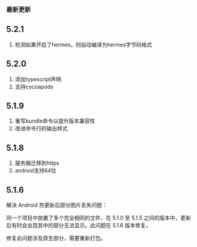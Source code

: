 
### 最新更新

## 5.2.1

1. 检测如果开启了hermes，则自动编译为hermes字节码格式

## 5.2.0

1. 添加typescript声明
2. 支持cocoapods

## 5.1.9

1. 重写bundle命令以提升版本兼容性
2. 改进命令行的输出样式


## 5.1.8

1. 服务器迁移到https
2. android支持64位


## 5.1.6

解决 Android 热更新后部分图片丢失问题：

同一个项目中放置了多个完全相同的文件，在 5.1.0 至 5.1.5 之间的版本中，更新后有时会出现其中的部分无法显示。此问题在 5.1.6 版本修复。

修复此问题涉及原生部分，需要重新打包。